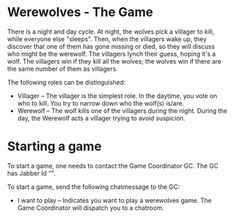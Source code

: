 Werewolves - The Game
=====================

There is a night and day cycle. At night, the wolves pick a villager to kill, while everyone else "sleeps". Then, when the villagers wake up, they discover that one of them has gone missing or died, so they will discuss who might be the werewolf. The villagers lynch their guess, hoping it's a wolf. The villagers win if they kill all the wolves; the wolves win if there are the same number of them as villagers.

The following roles can be distinguished:
* Villager – The villager is the simplest role. In the daytime, you vote on who to kill. You try to narrow down who the wolf(s) is/are. 
* Werewolf – The wolf kills one of the villagers during the night. During the day, the Werewolf acts a villager trying to avoid suspicion. 

Starting a game
===============
To start a game, one needs to contact the Game Coordinator GC. The GC has Jabber Id "".

To start a game, send the following chatmessage to the GC:
* I want to play – Indicates you want to play a werewolves game. The Game Coordinator will dispatch you to a chatroom.
